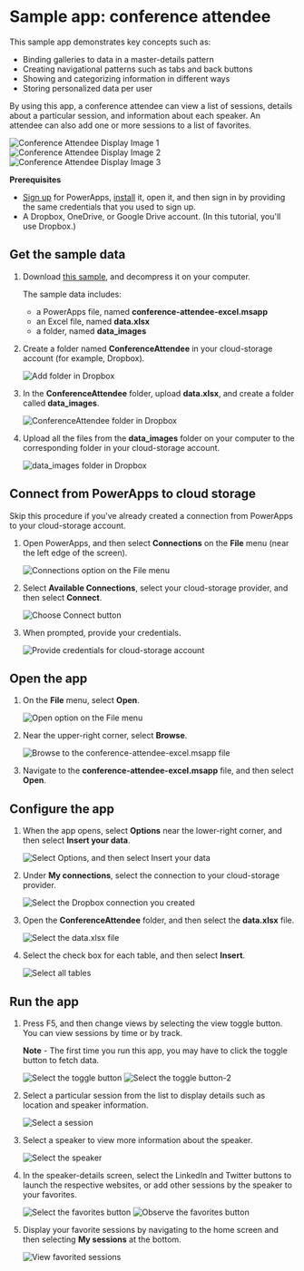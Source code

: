 <properties
    pageTitle="Sample app: conference attendee | Microsoft PowerApps"
    description="Sample app with Excel as a data source"
    services=""
    suite="powerapps"
    documentationCenter="na"
    authors="merwanhade"
    manager="dwrede"
    editor=""
    tags=""/>

<tags
   ms.service="powerapps"
   ms.devlang="na"
   ms.topic="article"
   ms.tgt_pltfrm="na"
   ms.workload="na"
   ms.date="12/22/2015"
   ms.author="mhade"/>

# Sample app: conference attendee #

This sample app demonstrates key concepts such as:

- Binding galleries to data in a master-details pattern
- Creating navigational patterns such as tabs and back buttons
- Showing and categorizing information in different ways
- Storing personalized data per user

By using this app, a conference attendee can view a list of sessions, details about a particular session, and information about each speaker. An attendee can also add one or more sessions to a list of favorites.

![Conference Attendee Display Image 1](./media/samples-conference-attendee/conference-attendee-display-1.png)
![Conference Attendee Display Image 2](./media/samples-conference-attendee/conference-attendee-display-2.png)
![Conference Attendee Display Image 3](./media/samples-conference-attendee/conference-attendee-display-3.png)

**Prerequisites**

- [Sign up](signup-for-powerapps.md) for PowerApps, [install](http://aka.ms/powerappsinstall) it, open it, and then sign in by providing the same credentials that you used to sign up.
- A Dropbox, OneDrive, or Google Drive account. (In this tutorial, you'll use Dropbox.)

## Get the sample data ##
1. Download [this sample](http://aka.ms/conferenceattendeesample), and decompress it on your computer.

	The sample data includes:

	- a PowerApps file, named **conference-attendee-excel.msapp**
	- an Excel file, named **data.xlsx**
	- a folder, named **data_images**

1. Create a folder named **ConferenceAttendee** in your cloud-storage account (for example, Dropbox).

	![Add folder in Dropbox](./media/samples-conference-attendee/dropbox-create-folder.png)

1. In the **ConferenceAttendee** folder, upload **data.xlsx**, and create a folder called **data_images**.

	![ConferenceAttendee folder in Dropbox](./media/samples-conference-attendee/dropbox-content-conferenceattendee-folder.png)

1. Upload all the files from the **data_images** folder on your computer to the corresponding folder in your cloud-storage account.

	![data_images folder in Dropbox](./media/samples-conference-attendee/dropbox-content-conferenceattendee-images.png)

## Connect from PowerApps to cloud storage ##
Skip this procedure if you've already created a connection from PowerApps to your cloud-storage account.

1. Open PowerApps, and then select **Connections** on the **File** menu (near the left edge of the screen).

	![Connections option on the File menu](./media/samples-conference-attendee/file-connections.png)

1.  Select **Available Connections**, select your cloud-storage provider, and then select **Connect**.

	![Choose Connect button](./media/samples-conference-attendee/powerapps-dropbox-connect.png)

1. When prompted, provide your credentials.

	![Provide credentials for cloud-storage account](./media/samples-conference-attendee/provide-credentials.png)

## Open the app ##

1. On the **File** menu, select **Open**.

	![Open option on the File menu](./media/samples-conference-attendee/file-open.png)

1. Near the upper-right corner, select **Browse**.

	![Browse to the conference-attendee-excel.msapp file](./media/samples-conference-attendee/browse-icon.png)

1. Navigate to the **conference-attendee-excel.msapp** file, and then select **Open**.

## Configure the app ##

1. When the app opens, select **Options** near the lower-right corner, and then select **Insert your data**.

	![Select Options, and then select Insert your data](./media/samples-conference-attendee/powerapps-insert-your-data.png)

1. Under **My connections**, select the connection to your cloud-storage provider.

	![Select the Dropbox connection you created](./media/samples-conference-attendee/powerapps-choose-dropbox-conn.png)

1. Open the **ConferenceAttendee** folder, and then select the **data.xlsx** file.

	![Select the data.xlsx file](./media/samples-conference-attendee/powerapps-select-data-xlsx.png)

1. Select the check box for each table, and then select **Insert**.

	![Select all tables](./media/samples-conference-attendee/powerapps-select-tables.png)

## Run the app ##

1. Press F5, and then change views by selecting the view toggle button. You can view sessions by time or by track.

	**Note** - The first time you run this app, you may have to click the toggle button to fetch data.

	![Select the toggle button](./media/samples-conference-attendee/conference-attendee-run-1.png)
	![Select the toggle button-2](./media/samples-conference-attendee/conference-attendee-run-1-2.png)

2. Select a particular session from the list to display details such as location and speaker information.

	![Select a session](./media/samples-conference-attendee/conference-attendee-run-2.png)

3. Select a speaker to view more information about the speaker.

	![Select the speaker](./media/samples-conference-attendee/conference-attendee-run-3.png)

4. In the speaker-details screen, select the LinkedIn and Twitter buttons to launch the respective websites, or add other sessions by the speaker to your favorites.

	![Select the favorites button](./media/samples-conference-attendee/conference-attendee-run-4-1.png)
	![Observe the favorites button](./media/samples-conference-attendee/conference-attendee-run-4-2.png)

5. Display your favorite sessions by navigating to the home screen and then selecting **My sessions** at the bottom.

	![View favorited sessions](./media/samples-conference-attendee/conference-attendee-run-5.png)
